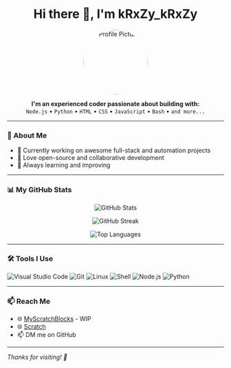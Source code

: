 <h1 align="center">Hi there 👋, I'm kRxZy_kRxZy</h1>

<p align="center">
  <img src="https://avatars.githubusercontent.com/u/192328467?v=4" width="150" alt="Profile Picture" style="border-radius: 50%;" />
</p>

<p align="center">
  <b>I'm an experienced coder passionate about building with:</b><br>
  <code>Node.js</code> • <code>Python</code> • <code>HTML</code> • <code>CSS</code> • <code>JavaScript</code> • <code>Bash</code> • <code>and more...</code>
</p>

---

### 🧠 About Me

- 🔭 Currently working on awesome full-stack and automation projects  
- 🧩 Love open-source and collaborative development  
- 🌱 Always learning and improving

---

### 📊 My GitHub Stats

<p align="center">
  <img src="https://github-readme-stats.vercel.app/api?username=kRxZykRxZy&show_icons=true&theme=radical" alt="GitHub Stats" />
</p>

<p align="center">
  <img src="https://github-readme-streak-stats.herokuapp.com/?user=kRxZykRxZy&theme=radical" alt="GitHub Streak" />
</p>

<p align="center">
  <img src="https://github-readme-stats.vercel.app/api/top-langs/?username=kRxZykRxZy&layout=compact&theme=radical" alt="Top Languages" />
</p>

---

### 🛠️ Tools I Use

![Visual Studio Code](https://img.shields.io/badge/Editor-VS%20Code-blue?logo=visualstudiocode&logoColor=white)
![Git](https://img.shields.io/badge/VCS-Git-orange?logo=git)
![Linux](https://img.shields.io/badge/OS-Linux-yellow?logo=linux)
![Shell](https://img.shields.io/badge/Scripting-Bash-lightgrey?logo=gnu-bash)
![Node.js](https://img.shields.io/badge/Backend-Node.js-339933?logo=node.js&logoColor=white)
![Python](https://img.shields.io/badge/Language-Python-blue?logo=python)

---

### 📫 Reach Me

- 🌐 [MyScratchBlocks](https://myscratchblocks.github.io) - WIP
- 🌐 [Scratch](https://scratch.mit.edu/users/kRxZy_kRxZy)
- 📫 DM me on GitHub

---

*Thanks for visiting! 🚀*
